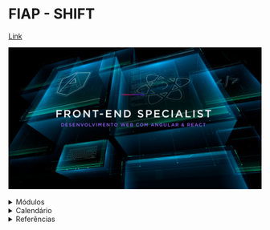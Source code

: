 # FIAP - SHIFT

[Link](https://www.fiap.com.br/shift/curso/tecnologia/front-end-specialist-desenvolvimento-web-com-angular-e-react)

![Front-end Specialist](https://github.com/marcelobarbieri/fiap_frontendspecialist/blob/main/assets/frontendspecialist.png)

<details><summary>Módulos</summary>
<p>
  
- [JavaScript: Lógica de Programação (Primeiros Passos)](./logica-de-programacao/README.md)

- Prototipação: UX, UI, FIGMA & SEO

- [Front: Programação (HTML, CSS, SASS & Bootstrap)](./front-html/README.md)

- Advanced Frameworks: React

- Advanced Frameworks: Angular

</p>
</details>

<details><summary>Calendário</summary>
- [ ] 26/01/2022
- [ ] 27/01/2022
- [ ] 31/01/2022
- [ ] 02/02/2022
- [ ] 03/02/2022
- [ ] 07/02/2022
- [ ] 09/02/2022
- [ ] 10/02/2022
- [ ] 14/02/2022
- [ ] 16/02/2022
- [ ] 17/02/2022
- [ ] 21/02/2022
- [ ] 23/02/2022
- [ ] 24/02/2022
- [ ] 03/03/2022
- [ ] 07/03/2022
- [ ] 09/03/2022
- [ ] 10/03/2022
- [ ] 14/03/2022
- [ ] 16/03/2022
- [ ] 21/03/2022
- [ ] 23/03/2022
- [ ] 28/03/2022
- [ ] 30/03/2022
- [ ] 04/04/2022
- [ ] 06/04/2022
- [ ] 07/04/2022
- [ ] 11/04/2022
- [ ] 13/04/2022
- [ ] 14/04/2022
- [ ] 18/04/2022
- [ ] 20/04/2022
- [ ] 25/04/2022
- [ ] 27/04/2022
- [ ] 28/04/2022
- [ ] 02/05/2022
- [ ] 04/05/2022
- [ ] 05/05/2022
- [ ] 09/05/2022
- [ ] 11/05/2022
</details>

<details><summary>Referências</summary>
<p>
  
- [MDN Web Docs](https://developer.mozilla.org/pt-BR/docs/Web/JavaScript)
  
- [W3Schools](https://www.w3schools.com/js/default.asp)

</p>
</details>
